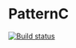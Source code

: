 # PatternC
[![Build status](https://ci.appveyor.com/api/projects/status/9ej5ah96a33klcy2/branch/master?svg=true)](https://ci.appveyor.com/project/Irina76788/patternc/branch/master)
